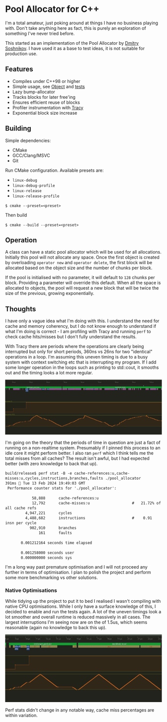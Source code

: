 # Pool Allocator for C++

I'm a total amateur, just poking around at things I have no business playing with. Don't take anything
here as fact, this is purely an exploration of something I've never tried before.

This started as an implementation of the Pool Allocator by [Dmitry Soshnikov](http://dmitrysoshnikov.com/compilers/writing-a-pool-allocator/). I have 
used it as a base to test ideas, it is not suitable for production use.

## Features

* Compiles under C++98 or higher
* Simple usage, see [Object](src/Object.hpp) and [tests](tests.cpp)
* Lazy bump-allocator
* Tracks blocks for later free'ing
* Ensures efficient reuse of blocks
* Profiler instrumentation with [Tracy](https://github.com/wolfpld/tracy)
* Exponential block size increase

## Building

Simple dependencies:

* CMake
* GCC/Clang/MSVC
* Git

Run CMake configuration. Available presets are: 

 * `linux-debug`
 * `linux-debug-profile`
 * `linux-release`
 * `linux-release-profile`

`$ cmake --preset=<preset>`

Then build

`$ cmake --build --preset=<preset>`

## Operation

A class can have a static pool allocator which will be used for all allocations. Initially this pool will
not allocate any space. Once the first object is created by overloading `operator new` and `operator
delete`, the first block will be allocated based on the object size and the number of chunks per block.

If the pool is initialised with no parameter, it will default to `128` chunks per block. Providing
a parameter will override this default. When all the space is allocated to objects, the pool will request
a new block that will be twice the size of the previous, growing exponentially.

## Thoughts

I have only a vague idea what I'm doing with this. I understand the need for cache and memory coherency,
but I do not know enough to understand if what I'm doing is correct - I am profiling with Tracy and running
`perf` to check cache hits/misses but I don't fully understand the results. 

With Tracy there are periods where the operations are clearly being interrupted but only for short periods, 
360ns vs 26ns for two "identical" operations in a loop. I'm assuming this uneven timing is due to a busy
system with context switching etc that is interrupting my program. If I add some longer operation in the loops
such as printing to std::cout, it smooths out and the timing looks a lot more regular.

![Uneven timing](uneven_timing.png)

I'm going on the theory that the periods of time in question are just a fact of running on a non-realtime
system. Presumably if I pinned this process to an idle core it might perform better. I also ran `perf` which
I think tells me the total misses from all caches? The result isn't awful, but I had expected better (with 
zero knowledge to back that up).

```shell
build/release$ perf stat -B -e cache-references:u,cache-misses:u,cycles,instructions,branches,faults ./pool_allocator                                                                                      391ms  Tue 13 Feb 2024 19:49:03 GMT
 Performance counter stats for './pool_allocator':

            58,888      cache-references:u                                                    
            12,792      cache-misses:u                   #   21.72% of all cache refs         
         4,947,221      cycles                                                                
         4,488,682      instructions                     #    0.91  insn per cycle            
           902,910      branches                                                              
               161      faults                                                                

       0.001212164 seconds time elapsed

       0.001258000 seconds user
       0.000000000 seconds sys
```

I'm a long way past premature optimisation and I will not proceed any further in terms of optimisation.
I plan to polish the project and perform some more benchmarking vs other solutions.

### Native Optimisations

While tidying up the project to put it to bed I realised I wasn't compiling with native CPU optimisations. While I only
have a surface knowledge of this, I decided to enable and run the tests again. A lot of the uneven timings look a lot
smoother and overall runtime is reduced massively in all cases. The largest interruptions I'm seeing now are on the
of 1.5us, which seems reasonable (again no knowledge to back this up).

![Native optimisation timing](native_op_timing.png)

Perf stats didn't change in any notable way, cache miss percentages are within variation.